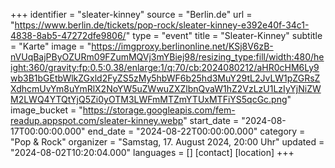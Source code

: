 +++
identifier = "sleater-kinney"
source = "Berlin.de"
url = "https://www.berlin.de/tickets/pop-rock/sleater-kinney-e392e40f-34c1-4838-8ab5-47272dfe9806/"
type = "event"
title = "Sleater-Kinney"
subtitle = "Karte"
image = "https://imgproxy.berlinonline.net/KSj8V6zB-nVUqBajPByOZURm09FZumMQVj3mYBiej98/resizing_type:fill/width:480/height:360/gravity:fp:0.5:0.38/enlarge:1/q:70/cb:2024080212/aHR0cHM6Ly9wb3B1bGEtbWlkZGxld2FyZS5zMy5hbWF6b25hd3MuY29tL2JvLW1pZGRsZXdhcmUvYm8uYmRlX2NoYW5uZWwuZXZlbnQvaW1hZ2VzLzU1LzIyYjNiZWM2LWQ4YTQtYjQ5Zi0yOTM3LWFmMTZmYTUxMTFiYS5qcGc.png"
image_bucket = "https://storage.googleapis.com/fem-readup.appspot.com/sleater-kinney.webp"
start_date = "2024-08-17T00:00:00.000"
end_date = "2024-08-22T00:00:00.000"
category = "Pop & Rock"
organizer = "Samstag, 17. August 2024, 20:00 Uhr"
updated = "2024-08-02T10:20:04.000"
languages = []
[contact]
[location]
+++